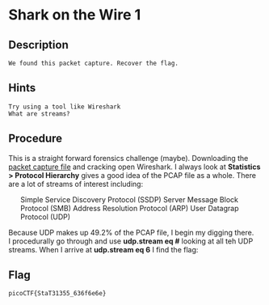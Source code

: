 # Shark on the Wire 1

## Description
```
We found this packet capture. Recover the flag.
```

## Hints
```
Try using a tool like Wireshark
What are streams?
```

## Procedure
This is a straight forward forensics challenge (maybe). Downloading the <a href="capture.pcap">packet capture file</a> and cracking open Wireshark. I always look at <b>Statistics > Protocol Hierarchy</b> gives a good idea of the PCAP file as a whole. There are a lot of streams of interest including:<br> 
<ul>
Simple Service Discovery Protocol (SSDP)
Server Message Block Protocol (SMB)
Address Resolution Protocol (ARP)
User Datagrap Protocol (UDP)
</ul>

Because UDP makes up 49.2% of the PCAP file, I begin my digging there.<br>
I procedurally go through and use <b>udp.stream eq #</b> looking at all teh UDP streams. When I arrive at <b>udp.stream eq 6</b> I find the flag:

## Flag
```
picoCTF{StaT31355_636f6e6e}
```